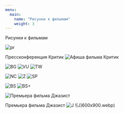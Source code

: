 ```yaml
---
menu:
  main:
    name: "Рисунки к фильмам"
    weight: 3
---
```

Рисунки к фильмам

![pr](IMG_7588.JPG)

Прессконференция Критик
![Афиша фильма Критик](Кweритик.jpg)




![BG](03BG.png)
![VU](VU+.png)
![TW](TomWaits+.png)

![NC](NC.png)
![Z](Z.png)
![SP](SP.png)

![BS](BS.png)
![BS+](BS+.png)

![Премьера фильма Джазист](Jazzman.png)

Премьера фильма Джазист
![J](J.png)
![J]600x900.webp)



